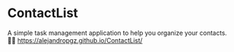 # ContactList
A simple task management application to help you organize your contacts.🙍‍♂️
https://alejandropgz.github.io/ContactList/
